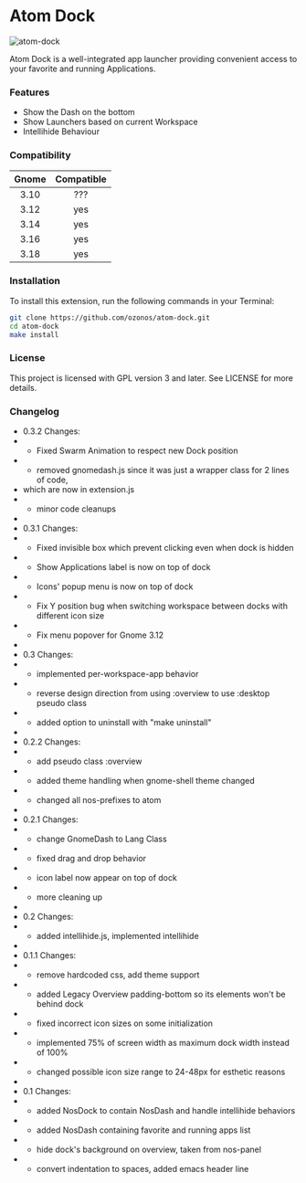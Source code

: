 # Atom Dock

![atom-dock](https://cloud.githubusercontent.com/assets/5920259/9534407/2179d398-4d10-11e5-956b-f808b55c3753.png)

Atom Dock is a well-integrated app launcher providing convenient access to your favorite and running Applications.  

### Features 
* Show the Dash on the bottom
* Show Launchers based on current Workspace
* Intellihide Behaviour


### Compatibility

| Gnome | Compatible |
| :---: | :---: |
| 3.10 | ??? |
| 3.12 | yes |
| 3.14 | yes |
| 3.16 | yes |
| 3.18 | yes |

### Installation

To install this extension, run the following commands in your Terminal:

```bash
git clone https://github.com/ozonos/atom-dock.git
cd atom-dock
make install
```

### License

This project is licensed with GPL version 3 and later. See LICENSE for more details.

### Changelog

 * 0.3.2 Changes:
 *  - Fixed Swarm Animation to respect new Dock position
 *  - removed gnomedash.js since it was just a wrapper class for 2 lines of code,
 *    which are now in extension.js
 *  - minor code cleanups
 *
 * 0.3.1 Changes:
 *  - Fixed invisible box which prevent clicking even when dock is hidden
 *  - Show Applications label is now on top of dock
 *  - Icons' popup menu is now on top of dock
 *  - Fix Y position bug when switching workspace between docks with different icon size
 *  - Fix menu popover for Gnome 3.12
 *
 * 0.3 Changes:
 *  - implemented per-workspace-app behavior
 *  - reverse design direction from using :overview to use :desktop pseudo class
 *  - added option to uninstall with "make uninstall"
 *
 * 0.2.2 Changes:
 *  - add pseudo class :overview
 *  - added theme handling when gnome-shell theme changed
 *  - changed all nos-prefixes to atom
 *
 * 0.2.1 Changes:
 *  - change GnomeDash to Lang Class
 *  - fixed drag and drop behavior
 *  - icon label now appear on top of dock
 *  - more cleaning up
 *
 * 0.2 Changes:
 *  - added intellihide.js, implemented intellihide
 *
 * 0.1.1 Changes:
 *  - remove hardcoded css, add theme support
 *  - added Legacy Overview padding-bottom so its elements won't be behind dock
 *  - fixed incorrect icon sizes on some initialization
 *  - implemented 75% of screen width as maximum dock width instead of 100%
 *  - changed possible icon size range to 24-48px for esthetic reasons
 *
 * 0.1 Changes:
 *  - added NosDock to contain NosDash and handle intellihide behaviors
 *  - added NosDash containing favorite and running apps list
 *  - hide dock's background on overview, taken from nos-panel
 *  - convert indentation to spaces, added emacs header line
 
